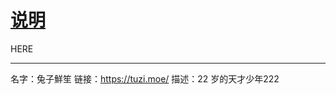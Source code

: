 # [说明](https://github.com/somebody27/myblog/issues/16)

HERE


---

名字：兔子鮮笙
链接：https://tuzi.moe/
描述：22 岁的天才少年222